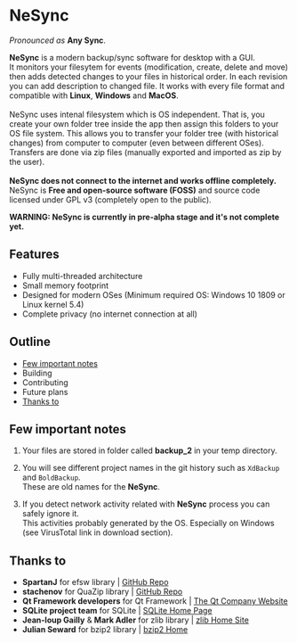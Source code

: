 # NeSync

_Pronounced as_ __Any Sync__.

__NeSync__ is a modern backup/sync software for desktop with a GUI.<br>
It monitors your filesytem for events (modification, create, delete and move) then adds detected changes to your files in historical order.
In each revision you can add description to changed file. It works with every file format and compatible with __Linux__, __Windows__ and __MacOS__.
<br><br>
NeSync uses intenal filesystem which is OS independent.
That is, you create your own folder tree inside the app then assign this folders to your OS file system. 
This allows you to transfer your folder tree (with historical changes) from computer to computer (even between different OSes).
Transfers are done via zip files (manually exported and imported as zip by the user).
<br><br>
__NeSync does not connect to the internet and works offline completely.__<br>
NeSync is __Free and open-source software (FOSS)__ and source code licensed under GPL v3 (completely open to the public).

__WARNING: NeSync is currently in pre-alpha stage and it's not complete yet.__


## Features
* Fully multi-threaded architecture
* Small memory footprint
* Designed for modern OSes (Minimum required OS: Windows 10 1809  or Linux kernel 5.4)
* Complete privacy (no internet connection at all)

## Outline

* [Few important notes](#few-important-notes)
* Building
* Contributing
* Future plans
* [Thanks to](#thanks-to)

## Few important notes
1. Your files are stored in folder called __backup_2__ in your temp directory.

2. You will see different project names in the git history such as `XdBackup` and `BoldBackup`.<br>
   These are old names for the __NeSync__.
   
3. If you detect network activity related with __NeSync__ process you can safely ignore it.<br>
   This activities probably generated by the OS. Especially on Windows (see VirusTotal link in download section).

## Thanks to

* __SpartanJ__ for efsw library | [GitHub Repo](https://github.com/SpartanJ/efsw)
* __stachenov__ for QuaZip library | [GitHub Repo](https://github.com/stachenov/quazip)
* __Qt Framework developers__ for Qt Framework | [The Qt Company Website](https://www.qt.io)
* __SQLite project team__ for SQLite | [SQLite Home Page](https://www.sqlite.org)
* __Jean-loup Gailly__ & __Mark Adler__ for zlib library | [zlib Home Site](https://zlib.net)
* __Julian Seward__ for bzip2 library | [bzip2 Home](https://sourceware.org/bzip2)
